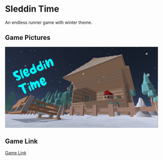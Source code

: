 # Sleddin Time
An endless runner game with winter theme.

## Game Pictures
![Alt text](/Pictures/Picture.PNG "Game Picture")

## Game Link

[Game Link](https://www.crazygames.com/game/sleddin-time)

